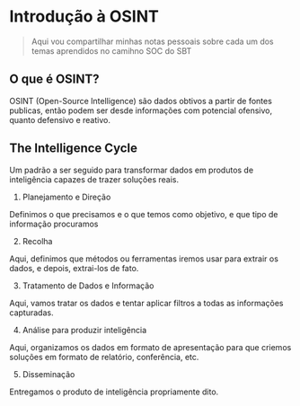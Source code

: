 # Introdução à OSINT

> Aqui vou compartilhar minhas notas pessoais sobre cada um dos temas aprendidos no camihno SOC do SBT

## O que é OSINT?

OSINT (Open-Source Intelligence) são dados obtivos a partir de fontes publicas, então podem ser desde informações com potencial ofensivo, quanto defensivo e reativo.

## The Intelligence Cycle

Um padrão a ser seguido para transformar dados em produtos de inteligência capazes de trazer soluções reais.

1. Planejamento e Direção

Definimos o que precisamos e o que temos como objetivo, e que tipo de informação procuramos
 
2. Recolha 

Aqui, definimos que métodos ou ferramentas iremos usar para extrair os dados, e depois, extrai-los de fato.

3. Tratamento de Dados e Informação

Aqui, vamos tratar os dados e tentar aplicar filtros a todas as informações capturadas.

4. Análise para produzir inteligência

Aqui, organizamos os dados em formato de apresentação para que criemos soluções em formato de relatório, conferência, etc.

5. Disseminação

Entregamos o produto de inteligência propriamente dito.

